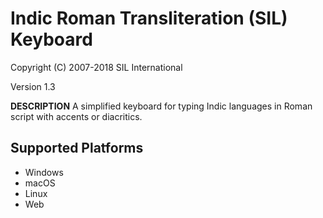 Indic Roman Transliteration (SIL) Keyboard
=====================

Copyright (C) 2007-2018 SIL International

Version 1.3

__DESCRIPTION__
A simplified keyboard for typing Indic languages in Roman script with accents or diacritics.



Supported Platforms
-------------------
 * Windows
 * macOS
 * Linux
 * Web
